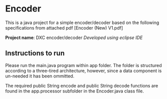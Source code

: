 # Encoder

This is a java project for a simple encoder/decoder based on the following specifications from attached pdf [Encoder (New) V1.pdf]

**Project name**: DXC encoder/decoder
_Developed using eclipse IDE_

## Instructions to run
Please run the main.java program within app folder. The folder is structured according to a three-tired architecture, however, since a data component is un-needed it has been ommitted.

The required public String encode and public String decode functions are found in the app.processor subfolder in the Encoder.java class file.



